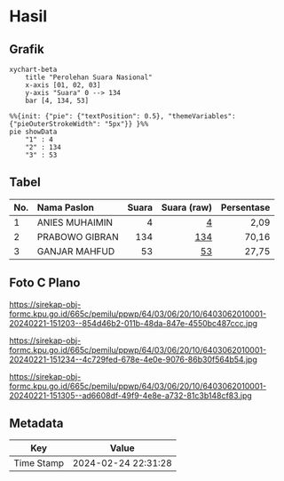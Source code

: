 # Hasil

## Grafik

```mermaid
xychart-beta
    title "Perolehan Suara Nasional"
    x-axis [01, 02, 03]
    y-axis "Suara" 0 --> 134
    bar [4, 134, 53]
```

```mermaid
%%{init: {"pie": {"textPosition": 0.5}, "themeVariables": {"pieOuterStrokeWidth": "5px"}} }%%
pie showData
    "1" : 4
    "2" : 134
    "3" : 53
```

## Tabel

| No. | Nama Paslon    | Suara | Suara (raw) | Persentase |
|:--- |:-------------- | -----:| -----------:| ----------:|
| 1   | ANIES MUHAIMIN | 4     | [4][p-1]    | 2,09       |
| 2   | PRABOWO GIBRAN | 134   | [134][p-2]  | 70,16      |
| 3   | GANJAR MAHFUD  | 53    | [53][p-3]   | 27,75      |


[p-1]: https://github.com/gigit-pemilu/pemilu-2024/blob/main/pilpres/hitung-suara/sub/64-kalimantan-timur/sub/03-berau/sub/06-gunung-tabur/sub/2010-melati-jaya/sub/001-tps/sub/paslon-1.txt
[p-2]: https://github.com/gigit-pemilu/pemilu-2024/blob/main/pilpres/hitung-suara/sub/64-kalimantan-timur/sub/03-berau/sub/06-gunung-tabur/sub/2010-melati-jaya/sub/001-tps/sub/paslon-2.txt
[p-3]: https://github.com/gigit-pemilu/pemilu-2024/blob/main/pilpres/hitung-suara/sub/64-kalimantan-timur/sub/03-berau/sub/06-gunung-tabur/sub/2010-melati-jaya/sub/001-tps/sub/paslon-3.txt

## Foto C Plano

https://sirekap-obj-formc.kpu.go.id/665c/pemilu/ppwp/64/03/06/20/10/6403062010001-20240221-151203--854d46b2-011b-48da-847e-4550bc487ccc.jpg

https://sirekap-obj-formc.kpu.go.id/665c/pemilu/ppwp/64/03/06/20/10/6403062010001-20240221-151234--4c729fed-678e-4e0e-9076-86b30f564b54.jpg

https://sirekap-obj-formc.kpu.go.id/665c/pemilu/ppwp/64/03/06/20/10/6403062010001-20240221-151305--ad6608df-49f9-4e8e-a732-81c3b148cf83.jpg


## Metadata

| Key        | Value               |
| ---------- | ------------------- |
| Time Stamp | 2024-02-24 22:31:28 |



